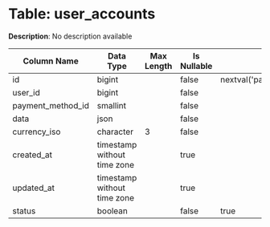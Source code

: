 # Table: user_accounts

**Description**: No description available

| Column Name | Data Type | Max Length | Is Nullable | Default | Primary Key | Foreign Key |
|-------------|-----------|------------|-------------|---------|-------------|-------------|
| id | bigint |  | false | nextval('payments.user_accounts_id_seq'::regclass) | user_accounts | user_accounts |
| user_id | bigint |  | false |  | user_accounts | users |
| payment_method_id | smallint |  | false |  | user_accounts | payment_methods |
| data | json |  | false |  |  |  |
| currency_iso | character | 3 | false |  | user_accounts | currencies |
| created_at | timestamp without time zone |  | true |  |  |  |
| updated_at | timestamp without time zone |  | true |  |  |  |
| status | boolean |  | false | true |  |  |
